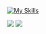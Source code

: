  [![My Skills](https://skillicons.dev/icons?i=html,css,tailwind,bootstrap,materialui,js,jquery,react,redux,ts,nextjs,nodejs,express,electron,mysql,mongodb,firebase,git,vscode,visualstudio,npm,regex,vite,postman,heroku,jest,wordpress,github,discordjs,cloudflare,linux)](https://skillicons.dev)

<img src='https://www.codewars.com/users/Mordorrr/badges/large'>
<a><img src='https://api.roadmap.sh/v1-badge/tall/6463fba1410780a6d9b65277?variant=dark'></a>

